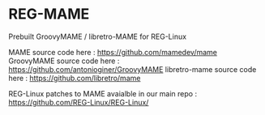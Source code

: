 # REG-MAME
Prebuilt GroovyMAME / libretro-MAME for REG-Linux

MAME source code here : https://github.com/mamedev/mame
GroovyMAME source code here : https://github.com/antonioginer/GroovyMAME
libretro-mame source code here : https://github.com/libretro/mame

REG-Linux patches to MAME avaialble in our main repo : https://github.com/REG-Linux/REG-Linux/
